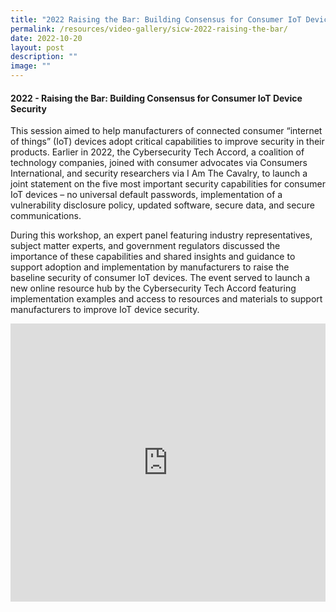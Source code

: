 ```yaml
---
title: "2022 Raising the Bar: Building Consensus for Consumer IoT Device Security"
permalink: /resources/video-gallery/sicw-2022-raising-the-bar/
date: 2022-10-20
layout: post
description: ""
image: ""
---
```

#### **2022 - Raising the Bar: Building Consensus for Consumer IoT Device Security**

This session aimed to help manufacturers of connected consumer “internet of things” (IoT) devices adopt critical capabilities to improve security in their products. Earlier in 2022, the Cybersecurity Tech Accord, a coalition of technology companies, joined with consumer advocates via Consumers International, and security researchers via I Am The Cavalry, to launch a joint statement on the five most important security capabilities for consumer IoT devices – no universal default passwords, implementation of a vulnerability disclosure policy, updated software, secure data, and secure communications.

During this workshop, an expert panel featuring industry representatives, subject matter experts, and government regulators discussed the importance of these capabilities and shared insights and guidance to support adoption and implementation by manufacturers to raise the baseline security of consumer IoT devices. The event served to launch a new online resource hub by the Cybersecurity Tech Accord featuring implementation examples and access to resources and materials to support manufacturers to improve IoT device security.

<iframe allowfullscreen="" allow="accelerometer; autoplay; clipboard-write; encrypted-media; gyroscope; picture-in-picture; web-share" frameborder="0" title="YouTube video player" src="https://www.youtube.com/embed/i7BVu0dXVII" width="100%" height="445"></iframe>